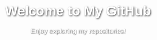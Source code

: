 <!DOCTYPE html>
<html lang="en">
<head>
  <meta charset="UTF-8">
  <meta name="viewport" content="width=device-width, initial-scale=1.0">
  <title>GIF Background</title>
  <style>
    body {
      margin: 0;
      padding: 0;
      font-family: Arial, sans-serif;
      color: white;
      background: url('https://example.com/your-gif.gif') no-repeat center center fixed;
      background-size: cover;
    }
    .content {
      text-align: center;
      padding: 20px;
      position: relative;
      top: 50%;
      transform: translateY(-50%);
    }
    h1 {
      font-size: 3em;
      text-shadow: 2px 2px 5px rgba(0, 0, 0, 0.7);
    }
    p {
      font-size: 1.5em;
      text-shadow: 1px 1px 3px rgba(0, 0, 0, 0.7);
    }
  </style>
</head>
<body>
  <div class="content">
    <h1>Welcome to My GitHub</h1>
    <p>Enjoy exploring my repositories!</p>
  </div>
</body>
</html>
